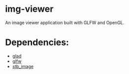 # img-viewer
An image viewer application built with GLFW and OpenGL.

# Dependencies:
* [glad](https://github.com/dav1dde/glad)
* [glfw](https://github.com/glfw/glfw)
* [stb_image](https://github.com/nothings/stb)
